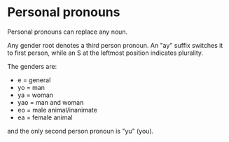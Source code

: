 # Personal pronouns
Personal pronouns can replace any noun.

Any gender root denotes a third person pronoun. An "ay" suffix switches it to first person, while an S at the leftmost position indicates plurality.

The genders are:
- e = general
- yo = man
- ya = woman
- yao = man and woman
- eo = male animal/inanimate
- ea = female animal

and the only second person pronoun is "yu" (you).
